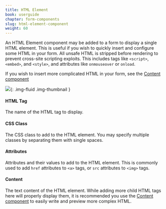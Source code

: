 ```yaml
---
title: HTML Element
book: userguide
chapter: form-components
slug: html-element-component
weight: 60
---
```

An HTML Element component may be added to a form to display a single HTML element. This is useful if you wish to quickly insert and configure some HTML in your form. All unsafe HTML is stripped before rendering to prevent cross-site scripting exploits. This includes tags like `<script>`, `<embed>`, and `<style>`, and attributes like `onmouseover` or `onload`.

If you wish to insert more complicated HTML in your form, see the [Content component](#content-component)

![](/assets/img/html-element-display.png){: .img-fluid .img-thumbnail }

#### HTML Tag

The name of the HTML tag to display.

#### CSS Class

The CSS class to add to the HTML element. You may specify multiple classes by separating them with single spaces.

#### Attributes

Attributes and their values to add to the HTML element. This is commonly used to add `href` attributes to `<a>` tags, or `src` attributes to `<img>` tags.

#### Content

The text content of the HTML element. While adding more child HTML tags here will properly display them, it is recommended you use the [Content component](#content-component) to easily write and preview more complex HTML.
